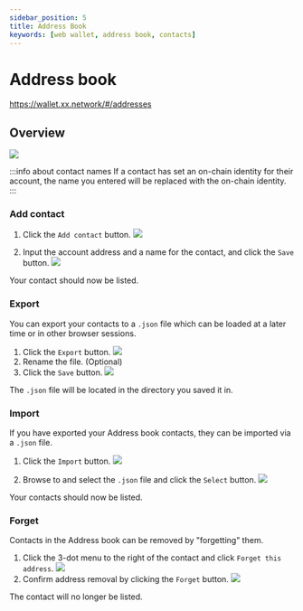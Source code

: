 ```yaml
---
sidebar_position: 5
title: Address Book
keywords: [web wallet, address book, contacts]
---
```


# Address book

https://wallet.xx.network/#/addresses

## Overview

![](https://docs-assets.sfo3.cdn.digitaloceanspaces.com/webwallet/overview.png)

:::info about contact names
If a contact has set an on-chain identity for their account, the name you entered will be replaced with the on-chain identity.
:::

### Add contact

 1. Click the `Add contact` button.
![](https://docs-assets.sfo3.cdn.digitaloceanspaces.com/webwallet/add.png)

 2. Input the account address and a name for the contact, and click the `Save` button.
![](https://docs-assets.sfo3.cdn.digitaloceanspaces.com/webwallet/add-completed-form.png)

Your contact should now be listed.

### Export

You can export your contacts to a `.json` file which can be loaded at a later time or in other browser sessions.

 1. Click the `Export` button.
![](https://docs-assets.sfo3.cdn.digitaloceanspaces.com/webwallet/export-click.png)
 2. Rename the file. (Optional)
 3. Click the `Save` button.
![](https://docs-assets.sfo3.cdn.digitaloceanspaces.com/webwallet/export.png)

The `.json` file will be located in the directory you saved it in.

### Import

If you have exported your Address book contacts, they can be imported via a `.json` file.

 1. Click the `Import` button.
![](https://docs-assets.sfo3.cdn.digitaloceanspaces.com/webwallet/import-click.png)

 2. Browse to and select the `.json` file and click the `Select` button.
![](https://docs-assets.sfo3.cdn.digitaloceanspaces.com/webwallet/import-select.png)

Your contacts should now be listed.

### Forget

Contacts in the Address book can be removed by "forgetting" them.

 1. Click the 3-dot menu to the right of the contact and click `Forget this address`.
![](https://docs-assets.sfo3.cdn.digitaloceanspaces.com/webwallet/forget-click.png)
 2. Confirm address removal by clicking the `Forget` button.
![](https://docs-assets.sfo3.cdn.digitaloceanspaces.com/webwallet/forget-confirm.png)

The contact will no longer be listed.

